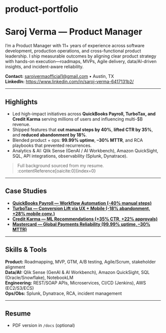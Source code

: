 # product-portfolio
# Saroj Verma — Product Manager

I’m a Product Manager with 11+ years of experience across software development, production operations, and cross-functional product leadership. I ship measurable outcomes by aligning clear product strategy with hands-on execution—roadmaps, MVPs, Agile delivery, data/AI-driven insights, and incident-aware reliability.

**Contact:** sarojvermaofficial1@gmail.com • Austin, TX  
**LinkedIn:** https://www.linkedin.com/in/saroj-verma-6417131b2/  

---

## Highlights
- Led high-impact initiatives across **QuickBooks Payroll, TurboTax, and Credit Karma** serving millions of users and influencing multi-$B revenue.
- Shipped features that **cut manual steps by 40%**, **lifted CTR by 35%**, and **reduced abandonment by 18%**.
- Blended product + ops: **99.99% uptime**, **–30% MTTR**, and RCA playbooks that prevented recurrences.
- Analytics & AI: Qlik Sense (GenAI / AI Workbench), Amazon QuickSight, SQL, API integrations, observability (Splunk, Dynatrace).

> Full background sourced from my resume. :contentReference[oaicite:0]{index=0}

---

## Case Studies
- **[QuickBooks Payroll — Workflow Automation (-40% manual steps)](case-studies/qb-payroll-automation.md)**
- **[TurboTax — Conversion Lift via UX + Mobile (-18% abandonment, +28% mobile conv.)](case-studies/turbotax-conversion.md)**
- **[Credit Karma — ML Recommendations (+35% CTR, +22% approvals)](case-studies/credit-karma-ml-recos.md)**
- **[Mastercard — Global Payments Reliability (99.99% uptime, –30% MTTR)](case-studies/mastercard-ops-resilience.md)**

---

## Skills & Tools
**Product:** Roadmapping, MVP, GTM, A/B testing, Agile/Scrum, stakeholder alignment  
**Data/AI:** Qlik Sense (GenAI & AI Workbench), Amazon QuickSight, SQL (Oracle/Snowflake), NotebookLM  
**Engineering:** REST/SOAP APIs, Microservices, CI/CD (Jenkins), AWS (EC2/S3/ECS)  
**Ops/Obs:** Splunk, Dynatrace, RCA, incident management

---

## Resume
- PDF version in `/docs` (optional)
